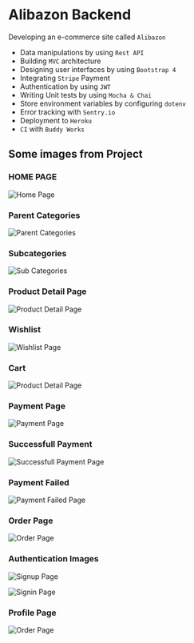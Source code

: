 # Alibazon Backend

Developing an e-commerce site called `Alibazon`
- Data manipulations by using `Rest API`
- Building `MVC` architecture
- Designing user interfaces by using `Bootstrap 4`
- Integrating `Stripe` Payment
- Authentication by using `JWT`
- Writing Unit tests by using `Mocha & Chai`
- Store environment variables by configuring `dotenv`
- Error tracking with `Sentry.io`
- Deployment to `Heroku`
- `CI` with `Buddy Works`


## <b> Some images from Project </b>


### <b> HOME PAGE </b>
![Home Page](./project-images/home-page.png?raw=true)

### <b> Parent Categories </b>
![Parent Categories](./project-images/parent-categories.png?raw=true)

### <b> Subcategories </b>
![Sub Categories](./project-images/sub-categories.png?raw=true)

### <b> Product Detail Page </b>
![Product Detail Page](./project-images/product-detail-page.png?raw=true)

### <b>Wishlist</b>
![Wishlist Page](./project-images/wishlist-page.png?raw=true)

### <b> Cart</b>
![Product Detail Page](./project-images/cart-page.png?raw=true)

### <b> Payment Page </b>
![Payment Page](./project-images/payment-page.png?raw=true)

### <b> Successfull Payment </b>
![Successfull Payment Page](./project-images/success-payment-page.png?raw=true)

### <b> Payment Failed  </b>
![Payment Failed Page](./project-images/payment-failed-page.png?raw=true)

### <b> Order Page  </b>
![Order Page](./project-images/order-page.png?raw=true)

### Authentication Images
![Signup Page](./project-images/signup.png?raw=true)

![Signin Page](./project-images/signin.png?raw=true)

### <b> Profile Page  </b>
![Order Page](./project-images/profile-page.png?raw=true)